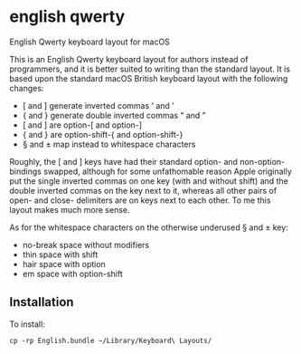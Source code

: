 # english qwerty
English Qwerty keyboard layout for macOS

This is an English Qwerty keyboard layout for authors instead of programmers, and it is better suited to writing than the standard layout. It is based upon the standard macOS British keyboard layout with the following changes:

- [ and ] generate inverted commas ‘ and ’
- { and } generate double inverted commas “ and ”
- [ and ] are option-[ and option-]
- { and } are option-shift-{ and option-shift-}
- § and ± map instead to whitespace characters

Roughly, the [ and ] keys have had their standard option- and non-option- bindings swapped, although for some unfathomable reason Apple originally put the single inverted commas on one key (with and without shift) and the double inverted commas on the key next to it, whereas all other pairs of open- and close- delimiters are on keys next to each other. To me this layout makes much more sense.

As for the whitespace characters on the otherwise underused § and ± key:

- no-break space without modifiers
- thin space with shift
- hair space with option
- em space with option-shift

## Installation
To install:

`cp -rp English.bundle ~/Library/Keyboard\ Layouts/`